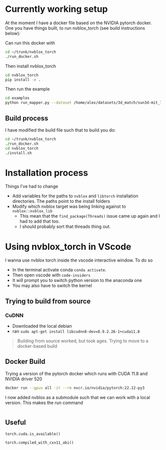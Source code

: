 
# Currently working setup
At the moment I have a docker file based on the NVIDIA pytorch docker. One you have things built, to run nvblox_torch (see build instructions below):

Can run this docker with
```bash
cd ~/trunk/nvblox_torch
./run_docker.sh
```
Then install nvblox_torch
```bash
cd nvblox_torch
pip install -e .
```
Then run the example
```bash
cd examples
python run_mapper.py --dataset /home/alex/datasets/3d_match/sun3d-mit_76_studyroom-76-1studyroom2 --dataset-format sun3d --voxel-size 0.05
```

## Build process
I have modified the build file such that to build you do:
```bash
cd ~/trunk/nvblox_torch
./run_docker.sh
cd nvblox_torch
./install.sh
```

# Installation process
Things I've had to change

- Add variables for the paths to `nvblox` and `libtorch` installation directories. The paths point to the install folders
- Modify which nvblox target was being linking against to `nvblox::nvblox_lib`
	- This mean that the `find_package(Threads)` issue came up again and I had to add that too.
	- I should probably sort that threads thing out.

# Using nvblox_torch in VScode

I wanna use nvblox torch inside the vscode interactive window. To do so

- In the terminal activate conda `conda activate`.
- Then open vscode with `code-insiders`
- It will prompt you to switch python version to the anaconda one
- You may also have to switch the kernel



## Trying to build from source

### CuDNN
- Downloaded the local debian
- ran `sudo apt-get install libcudnn8-dev=8.9.2.26-1+cuda11.8`

> Building from source worked, but took ages. Trying to move to a docker-based build


## Docker Build
Trying a version of the pytorch docker which runs with CUDA 11.8 and NVIDIA driver 520
```bash
docker run --gpus all -it --rm nvcr.io/nvidia/pytorch:22.12-py3
```
I now added nvblox as a submodule such that we can work with a local version. This makes the run command
```

```

## Useful

```
torch.cuda.is_available()
```
```
torch.compiled_with_cxx11_abi()
```